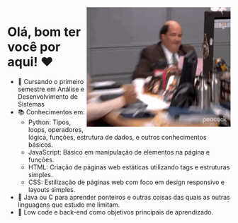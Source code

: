 <img src = "giphy.gif" width = "325px" align = "right">

# Olá, bom ter você por aqui! ♥

- 🌱 Cursando o primeiro semestre em Análise e Desenvolvimento de Sistemas
- 📚 Conhecimentos em:
  - Python: Tipos, loops, operadores, lógica, funções, estrutura de dados, e outros conhecimentos básicos.
  - JavaScript: Básico em manipulação de elementos na página e funções.
  - HTML: Criação de páginas web estáticas utilizando tags e estruturas simples.
  - CSS: Estilização de páginas web com foco em design responsivo e layouts simples.
- 🤔 Java ou C para aprender ponteiros e outras coisas das quais as outras linguagens que estudo me limitam.
- 🎯 Low code e back-end como objetivos principais de aprendizado.

